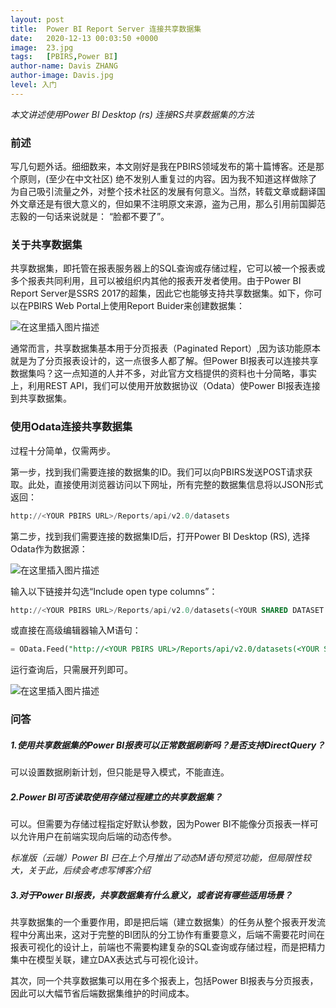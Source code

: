 ```yaml
---
layout: post
title:  Power BI Report Server 连接共享数据集
date:   2020-12-13 00:03:50 +0000
image:  23.jpg
tags:   [PBIRS,Power BI]
author-name: Davis ZHANG
author-image: Davis.jpg
level: 入门
---
```


*本文讲述使用Power BI Desktop (rs) 连接RS共享数据集的方法*

### 前述

写几句题外话。细细数来，本文刚好是我在PBIRS领域发布的第十篇博客。还是那个原则，(至少在中文社区) 绝不发别人重复过的内容。因为我不知道这样做除了为自己吸引流量之外，对整个技术社区的发展有何意义。当然，转载文章或翻译国外文章还是有很大意义的，但如果不注明原文来源，盗为己用，那么引用前国脚范志毅的一句话来说就是： “脸都不要了”。

### 关于共享数据集

共享数据集，即托管在报表服务器上的SQL查询或存储过程，它可以被一个报表或多个报表共同利用，且可以被组织内其他的报表开发者使用。由于Power BI Report Server是SSRS 2017的超集，因此它也能够支持共享数据集。如下，你可以在PBIRS Web Portal上使用Report Buider来创建数据集：

![在这里插入图片描述](https://img-blog.csdnimg.cn/20201213003626286.png?x-oss-process=image/watermark,type_ZmFuZ3poZW5naGVpdGk,shadow_10,text_RC1CSSB8IERhdmlzIG9uIEJJ,size_16,color_FFFFFF,t_70)

通常而言，共享数据集基本用于分页报表（Paginated Report）,因为该功能原本就是为了分页报表设计的，这一点很多人都了解。但Power BI报表可以连接共享数据集吗？这一点知道的人并不多，对此官方文档提供的资料也十分简略，事实上，利用REST API，我们可以使用开放数据协议（Odata）使Power BI报表连接到共享数据集。

### 使用Odata连接共享数据集

过程十分简单，仅需两步。

第一步，找到我们需要连接的数据集的ID。我们可以向PBIRS发送POST请求获取。此处，直接使用浏览器访问以下网址，所有完整的数据集信息将以JSON形式返回：

```SQL
http://<YOUR PBIRS URL>/Reports/api/v2.0/datasets
```

第二步，找到我们需要连接的数据集ID后，打开Power BI Desktop (RS), 选择Odata作为数据源：

![在这里插入图片描述](https://img-blog.csdnimg.cn/2020121301011774.png?x-oss-process=image/watermark,type_ZmFuZ3poZW5naGVpdGk,shadow_10,text_RC1CSSB8IERhdmlzIG9uIEJJ,size_16,color_FFFFFF,t_70)

输入以下链接并勾选“Include open type columns”：

```SQL
http://<YOUR PBIRS URL>/Reports/api/v2.0/datasets(<YOUR SHARED DATASET ID>)/data
```

或直接在高级编辑器输入M语句：

```SQL
= OData.Feed("http://<YOUR PBIRS URL>/Reports/api/v2.0/datasets(<YOUR SHARED DATASET ID>)/data", null, [Implementation="2.0", MoreColumns=true])
```

运行查询后，只需展开列即可。

![在这里插入图片描述](https://img-blog.csdnimg.cn/20201213012230669.png)

### 问答

##### 1.使用共享数据集的Power BI报表可以正常数据刷新吗？是否支持DirectQuery？

可以设置数据刷新计划，但只能是导入模式，不能直连。

##### 2.Power BI可否读取使用存储过程建立的共享数据集？

可以。但需要为存储过程指定好默认参数，因为Power BI不能像分页报表一样可以允许用户在前端实现向后端的动态传参。

*标准版（云端）Power BI 已在上个月推出了动态M语句预览功能，但局限性较大，关于此，后续会考虑写博客介绍*

##### 3.对于Power BI报表，共享数据集有什么意义，或者说有哪些适用场景？

共享数据集的一个重要作用，即是把后端（建立数据集）的任务从整个报表开发流程中分离出来，这对于完整的BI团队的分工协作有重要意义，后端不需要花时间在报表可视化的设计上，前端也不需要构建复杂的SQL查询或存储过程，而是把精力集中在模型关联，建立DAX表达式与可视化设计。

其次，同一个共享数据集可以用在多个报表上，包括Power BI报表与分页报表，因此可以大幅节省后端数据集维护的时间成本。




